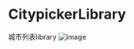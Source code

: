 # CitypickerLibrary
城市列表library
![image](https://github.com/ysrfeng/CitypickerLibrary/tree/master/app/doc/Screenrecorder01.gif)